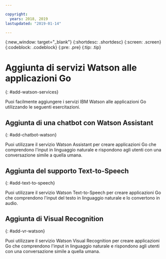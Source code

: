 ```yaml
---

copyright:
  years: 2018, 2019
lastupdated: "2019-01-14"

---
```


{:new_window: target="_blank"}
{:shortdesc: .shortdesc}
{:screen: .screen}
{:codeblock: .codeblock}
{:pre: .pre}
{:tip: .tip}

# Aggiunta di servizi Watson alle applicazioni Go
{: #add-watson-services}

Puoi facilmente aggiungere i servizi IBM Watson alle applicazioni Go utilizzando le seguenti esercitazioni.

<!-- Need topic links once they are moved to the Watson repo. Add links to each section "For more information..." -->

## Aggiunta di una chatbot con Watson Assistant
{: #add-chatbot-watson}

Puoi utilizzare il servizio Watson Assistant per creare applicazioni Go che comprendono l'input in linguaggio naturale e rispondono agli utenti con una conversazione simile a quella umana.

## Aggiunta del supporto Text-to-Speech
{: #add-text-to-speech}

Puoi utilizzare il servizio Watson Text-to-Speech per creare applicazioni Go che comprendono l'input del testo in linguaggio naturale e lo convertono in audio.

## Aggiunta di Visual Recognition
{: #add-vr-watson}

Puoi utilizzare il servizio Watson Visual Recognition per creare applicazioni Go che comprendono l'input in linguaggio naturale e rispondono agli utenti con una conversazione simile a quella umana.
